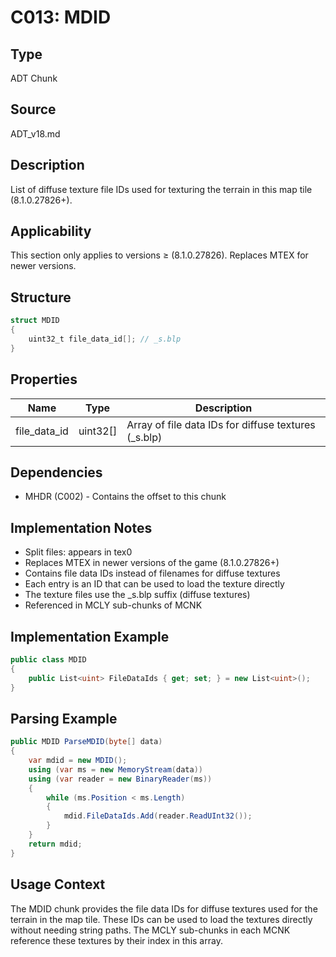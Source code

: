 # C013: MDID

## Type
ADT Chunk

## Source
ADT_v18.md

## Description
List of diffuse texture file IDs used for texturing the terrain in this map tile (8.1.0.27826+).

## Applicability
This section only applies to versions ≥ (8.1.0.27826). Replaces MTEX for newer versions.

## Structure
```csharp
struct MDID
{
    uint32_t file_data_id[]; // _s.blp
}
```

## Properties
| Name | Type | Description |
|------|------|-------------|
| file_data_id | uint32[] | Array of file data IDs for diffuse textures (_s.blp) |

## Dependencies
- MHDR (C002) - Contains the offset to this chunk

## Implementation Notes
- Split files: appears in tex0
- Replaces MTEX in newer versions of the game (8.1.0.27826+)
- Contains file data IDs instead of filenames for diffuse textures
- Each entry is an ID that can be used to load the texture directly
- The texture files use the _s.blp suffix (diffuse textures)
- Referenced in MCLY sub-chunks of MCNK

## Implementation Example
```csharp
public class MDID
{
    public List<uint> FileDataIds { get; set; } = new List<uint>();
}
```

## Parsing Example
```csharp
public MDID ParseMDID(byte[] data)
{
    var mdid = new MDID();
    using (var ms = new MemoryStream(data))
    using (var reader = new BinaryReader(ms))
    {
        while (ms.Position < ms.Length)
        {
            mdid.FileDataIds.Add(reader.ReadUInt32());
        }
    }
    return mdid;
}
```

## Usage Context
The MDID chunk provides the file data IDs for diffuse textures used for the terrain in the map tile. These IDs can be used to load the textures directly without needing string paths. The MCLY sub-chunks in each MCNK reference these textures by their index in this array. 